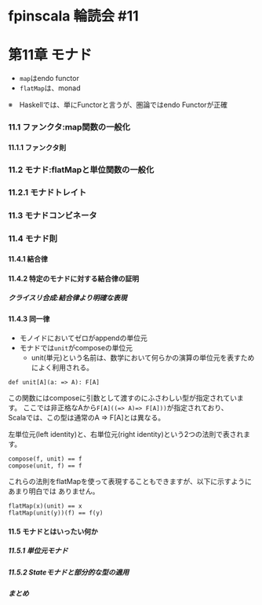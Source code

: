 # fpinscala 輪読会 #11

# 第11章 モナド

- `map`はendo functor
- `flatMap`は、monad

※　Haskellでは、単にFunctorと言うが、圏論ではendo Functorが正確

### 11.1 ファンクタ:map関数の一般化

#### 11.1.1 ファンクタ則

### 11.2 モナド:flatMapと単位関数の一般化


### 11.2.1 モナドトレイト

### 11.3 モナドコンビネータ

### 11.4 モナド則

#### 11.4.1 結合律

#### 11.4.2 特定のモナドに対する結合律の証明

##### クライスリ合成:結合律より明確な表現

#### 11.4.3 同一律

- モノイドにおいてゼロがappendの単位元
- モナドでは`unit`がcomposeの単位元<br>
  - unit(単元)という名前は、数学において何らかの演算の単位元を表すためによく利用される。

```scala=
def unit[A](a: => A): F[A]
```
この関数にはcomposeに引数として渡すのにふさわしい型が指定されています。
ここでは非正格なAから`F[A]((=> A)=> F[A]))`が指定されており、　　<br>
Scalaでは、この型は通常のA => F[A]とは異なる。


左単位元(left identity)と、右単位元(right identity)という2つの法則で表されます。
```scala=
compose(f, unit) == f
compose(unit, f) == f
```
これらの法則をflatMapを使って表現することもできますが、以下に示すようにあまり明白では
ありません。
```scala=
flatMap(x)(unit) == x
flatMap(unit(y))(f) == f(y)
```
#### 11.5 モナドとはいったい何か

##### 11.5.1 単位元モナド

##### 11.5.2 Stateモナドと部分的な型の適用

##### まとめ
